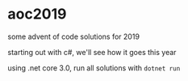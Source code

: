# aoc2019

some advent of code solutions for 2019

starting out with c#, we'll see how it goes this year

using .net core 3.0, run all solutions with `dotnet run`
